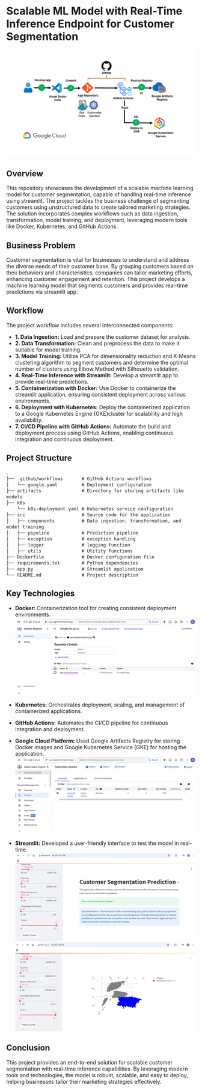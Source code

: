 # **Scalable ML Model with Real-Time Inference Endpoint for Customer Segmentation**
![End to end project workflow](Slide1.jpg)
## Overview

This repository showcases the development of a scalable machine learning model for customer segmentation, capable of handling real-time inference using streamlit. The project tackles the business challenge of segmenting customers using unstructured data to create tailored marketing strategies. The solution incorporates complex workflows such as data ingestion, transformation, model training, and deployment, leveraging modern tools like Docker, Kubernetes, and GitHub Actions.

## Business Problem

Customer segmentation is vital for businesses to understand and address the diverse needs of their customer base. By grouping customers based on their behaviors and characteristics, companies can tailor marketing efforts, enhancing customer engagement and retention. This project develops a machine learning model that segments customers and provides real-time predictions via streamlit app.

## Workflow

The project workflow includes several interconnected components:

* **1. Data Ingestion:** Load and prepare the customer dataset for analysis.
* **2. Data Transformation:** Clean and preprocess the data to make it suitable for model training.
* **3. Model Training:** Utilize PCA for dimensionality reduction and K-Means clustering algorithm to segment customers and determine the optimal number of clusters using Elbow Method with Silhouette validation.
* **4. Real-Time Inference with Streamlit:** Develop a streamlit app to provide real-time predictions.
* **5. Containerization with Docker:** Use Docker to containerize the streamlit application, ensuring consistent deployment across various environments.
* **6. Deployment with Kubernetes:** Deploy the containerized application to a Google Kubernetes Engine (GKE)cluster for scalability and high availability.
* **7. CI/CD Pipeline with GitHub Actions:** Automate the build and deployment process using GitHub Actions, enabling continuous integration and continuous deployment.


## Project Structure

```
.
├── .github/workflows       # GitHub Actions workflows
│   └── google.yaml         # Deployment configuration
├── artifacts               # Directory for storing artifacts like models
├── k8s                     
    └── k8s-deployment.yaml # Kubernetes service configuration
├── src                     # Source code for the application
│   ├── components          # Data ingestion, transformation, and model training
│   ├── pipeline            # Prediction pipeline
│   ├── exception           # exception handling
│   ├── logger              # logging function
│   ├── utils               # Utility functions
├── Dockerfile              # Docker configuration file       
├── requirements.txt        # Python dependencies
├── app.py                  # Streamlit application
└── README.md               # Project description
```
## Key Technologies

* **Docker:** Containerization tool for creating consistent deployment environments.
![Building docker image](GCP-docker.png)
* **Kubernetes:** Orchestrates deployment, scaling, and management of containerized applications.

* **GitHub Actions:** Automates the CI/CD pipeline for continuous integration and deployment.

* **Google Cloud Platform:** Used Google Artifacts Registry for storing Docker images and Google Kubernetes Service (GKE) for hosting the application.
![gke cluster](GKE-cluster.png)
* **Streamlit:** Developed a user-friendly interface to test the model in real-time.
![streamlit app](GKE-deploy.png)
![streamlit app 2](GKE-deploy2.png)

## Conclusion

This project provides an end-to-end solution for scalable customer segmentation with real-time inference capabilities. By leveraging modern tools and technologies, the model is robust, scalable, and easy to deploy, helping businesses tailor their marketing strategies effectively.